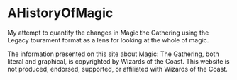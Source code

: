 # AHistoryOfMagic
My attempt to quantify the changes in Magic the Gathering using the Legacy tourament format as a lens for looking at the whole of magic.


The information presented on this site about Magic: The Gathering, both literal and graphical, is copyrighted by Wizards of the Coast.
This website is not produced, endorsed, supported, or affiliated with Wizards of the Coast.
